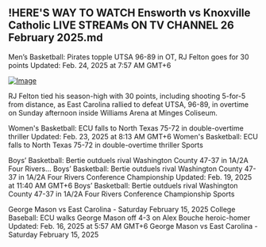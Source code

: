 ## !HERE'S WAY TO WATCH Ensworth vs Knoxville Catholic LIVE STREAMs ON TV CHANNEL 26 February 2025.md

Men’s Basketball: Pirates topple UTSA 96-89 in OT, RJ Felton goes for 30 points
Updated: Feb. 24, 2025 at 7:57 AM GMT+6

[![Image](https://github.com/user-attachments/assets/45ae7f84-d957-4cb3-aad9-d454a04e873a)](https://happiness-bro.blogspot.com/2025/02/hssb.html)

RJ Felton tied his season-high with 30 points, including shooting 5-for-5 from distance, as East Carolina rallied to defeat UTSA, 96-89, in overtime on Sunday afternoon inside Williams Arena at Minges Coliseum.

Women's Basketball: ECU falls to North Texas 75-72 in double-overtime thriller
Updated: Feb. 23, 2025 at 8:13 AM GMT+6
Women's Basketball: ECU falls to North Texas 75-72 in double-overtime thriller
Sports

Boys’ Basketball: Bertie outduels rival Washington County 47-37 in 1A/2A Four Rivers...
Boys’ Basketball: Bertie outduels rival Washington County 47-37 in 1A/2A Four Rivers Conference Championship
Updated: Feb. 19, 2025 at 11:40 AM GMT+6
Boys’ Basketball: Bertie outduels rival Washington County 47-37 in 1A/2A Four Rivers Conference Championship
Sports

George Mason vs East Carolina - Saturday February 15, 2025
College Baseball: ECU walks George Mason off 4-3 on Alex Bouche heroic-homer
Updated: Feb. 16, 2025 at 5:57 AM GMT+6
George Mason vs East Carolina - Saturday February 15, 2025
